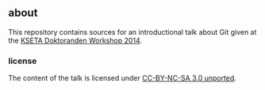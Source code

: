 ## about

This repository contains sources for an introductional talk about Git given at
the [KSETA Doktoranden Workshop 2014](https://indico.scc.kit.edu/indico/abstractDisplay.py?abstractId=31&confId=48).

### license

The content of the talk is licensed under [CC-BY-NC-SA 3.0
unported](http://creativecommons.org/licenses/by-nc-sa/3.0).
